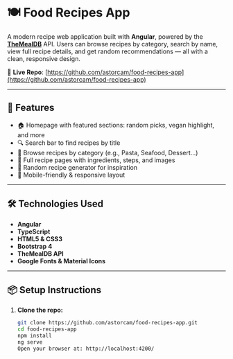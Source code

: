 # 🍽️ Food Recipes App

A modern recipe web application built with **Angular**, powered by the **[TheMealDB](https://www.themealdb.com/api.php)** API. Users can browse recipes by category, search by name, view full recipe details, and get random recommendations — all with a clean, responsive design.

🔗 **Live Repo**: [https://github.com/astorcam/food-recipes-app](https://github.com/astorcam/food-recipes-app)

---

## 🚀 Features

- 🏠 Homepage with featured sections: random picks, vegan highlight, and more
- 🔍 Search bar to find recipes by title
- 🍳 Browse recipes by category (e.g., Pasta, Seafood, Dessert...)
- 📖 Full recipe pages with ingredients, steps, and images
- 🎲 Random recipe generator for inspiration
- 📱 Mobile-friendly & responsive layout

---

## 🛠️ Technologies Used

- **Angular**
- **TypeScript**
- **HTML5 & CSS3**
- **Bootstrap 4**
- **TheMealDB API**
- **Google Fonts & Material Icons**

---

## 📦 Setup Instructions

1. **Clone the repo:**

   ```bash
   git clone https://github.com/astorcam/food-recipes-app.git
   cd food-recipes-app
   npm install
   ng serve
   Open your browser at: http://localhost:4200/
